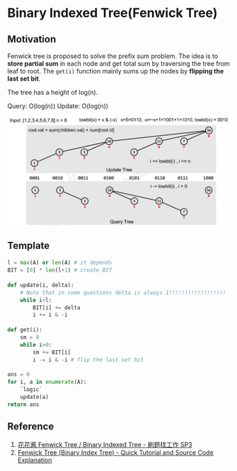 # Binary Indexed Tree(Fenwick Tree)

## Motivation

Fenwick tree is proposed to solve the prefix sum problem.
The idea is to **store partial sum** in each node and get total sum by traversing the tree from leaf to root.
The `get(i)` function mainly sums up the nodes by **flipping the last set bit**.

The tree has a height of log(n).

Query: O(log(n))
Update: O(log(n))

![fenwick tree](img/fenwick_tree.png)

## Template

``` py
l = max(A) or len(A) # it depends
BIT = [0] * len(l+1) # create BIT

def update(i, delta):
    # Note that in some questions delta is always 1!!!!!!!!!!!!!!!!!!
    while i<l:
        BIT[i] += delta
        i += i & -i

def get(i):
    sm = 0
    while i>0:
        sm += BIT[i]
        i -= i & -i # flip the last set bit

ans = 0
for i, a in enumerate(A):
    `logic`
    update(a)
return ans
```

## Reference

1. [花花酱 Fenwick Tree / Binary Indexed Tree - 刷题找工作 SP3](https://www.youtube.com/watch?v=WbafSgetDDk)
2. [Fenwick Tree (Binary Index Tree) - Quick Tutorial and Source Code Explanation](https://www.youtube.com/watch?v=uSFzHCZ4E-8)
